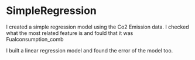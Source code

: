 # SimpleRegression
I created a simple regression model using the Co2 Emission data.
I checked what the most related feature is and fould that it was Fualconsumption_comb

I built a linear regression model and found the error of the model too.
